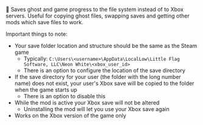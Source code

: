 📂 Saves ghost and game progress to the file system instead of to Xbox servers. Useful for copying ghost files, swapping saves and getting other mods which save files to work.

Important things to note:

- Your save folder location and structure should be the same as the Steam game
  - Typically: `C:\Users\<username>\AppData\LocalLow\Little Flag Software, LLC\Neon White\<xbox_user_id>`
  - There is an option to configure the location of the save directory
- If the save directory for your user (the folder with the long number name) does not exist, your user's Xbox save will be copied to the folder when the game starts up
  - There is an option to disable this
- While the mod is active your Xbox save will not be altered
  - Uninstalling the mod will let you use your Xbox save again
- Works on the Xbox version of the game only
